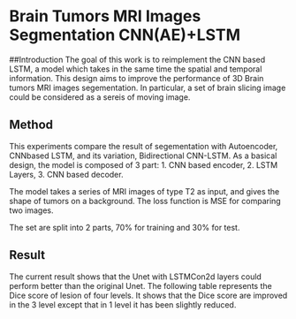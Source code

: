 # Brain Tumors MRI Images Segmentation CNN(AE)+LSTM
##Introduction
The goal of this work is to reimplement the CNN based LSTM, a model which takes in the same time the spatial and temporal information. This design aims to improve the performance of 3D Brain tumors MRI images segementation. In particular, a set of brain slicing image could be considered as a sereis of moving image.

## Method
This experiments compare the result of segementation with Autoencoder, CNNbased LSTM, and its variation, Bidirectional CNN-LSTM. As a basical design, the model is composed of 3 part: 1. CNN based encoder, 2. LSTM Layers, 3. CNN based decoder.

The model takes a series of MRI images of type T2 as input, and gives the shape of tumors on a background. The loss function is MSE for comparing two images.

The set are split into 2 parts, 70% for training and 30% for test.

## Result
The current result shows that the Unet with LSTMCon2d layers could perform better than the original Unet. The following table represents the Dice score of lesion of four levels. It shows that the Dice score are improved in the 3 level except that in 1 level it has been slightly reduced.

